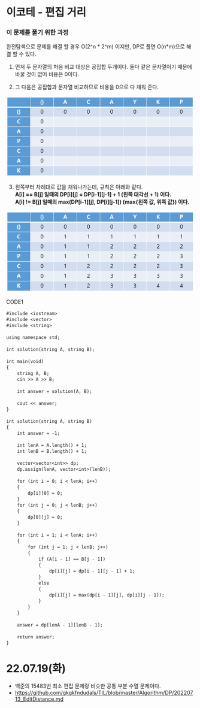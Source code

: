 #  이코테 - 편집 거리

### 이 문제를 풀기 위한 과정
완전탐색으로 문제를 해결 할 경우 O(2^n * 2^m) 이지만, DP로 풀면 O(n*m)으로 해결 할 수 있다.  
  
1. 먼저 두 문자열의 처음 비교 대상은 공집합 두개이다. 둘다 같은 문자열이기 때문에 바꿀 것이 없어 비용은 0이다.  

2. 그 다음은 공집합과 문자열 비교하므로 비용을 0으로 다 채워 준다.  

![](https://github.com/gkgkfndudals/TIL/blob/master/Algorithm/img/img_20220719_LCS1.PNG)

3. 왼쪽부터 차례대로 값을 채워나가는데, 규칙은 아래와 같다.  
**A[i] == B[j] 일때의 DP[i][j] = DP[i-1][j-1] + 1 (왼쪽 대각선 + 1) 이다.**  
**A[i] != B[j] 일때의 max(DP[i-1][j], DP[i][j-1]) (max{왼쪽 값, 위쪽 값}) 이다.**  

![](https://github.com/gkgkfndudals/TIL/blob/master/Algorithm/img/img_20220719_LCS2.PNG)


CODE1

    #include <iostream>
    #include <vector>
    #include <string>

    using namespace std;

    int solution(string A, string B);

    int main(void)
    {
        string A, B;
        cin >> A >> B;

        int answer = solution(A, B);

        cout << answer;
    }

    int solution(string A, string B)
    {
        int answer = -1;

        int lenA = A.length() + 1;
        int lenB = B.length() + 1;

        vector<vector<int>> dp;
        dp.assign(lenA, vector<int>(lenB));

        for (int i = 0; i < lenA; i++)
        {
            dp[i][0] = 0;
        }
        for (int j = 0; j < lenB; j++)
        {
            dp[0][j] = 0;
        }

        for (int i = 1; i < lenA; i++)
        {
            for (int j = 1; j < lenB; j++)
            {
                if (A[i - 1] == B[j - 1])
                {
                    dp[i][j] = dp[i - 1][j - 1] + 1;
                }
                else
                {
                    dp[i][j] = max(dp[i - 1][j], dp[i][j - 1]);
                }
            }
        }

        answer = dp[lenA - 1][lenB - 1];

        return answer;
    }

# 22.07.19(화)
* 백준의 15483번 최소 편집 문제랑 비슷한 공통 부분 수열 문제이다.
* https://github.com/gkgkfndudals/TIL/blob/master/Algorithm/DP/20220713_EditDistance.md